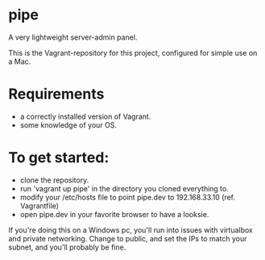 # pipe
A very lightweight server-admin panel.

This is the Vagrant-repository for this project, configured for simple use on a Mac.

# Requirements
* a correctly installed version of Vagrant.
* some knowledge of your OS.

# To get started:
- clone the repository.
- run 'vagrant up pipe' in the directory you cloned everything to.
- modify your /etc/hosts file to point pipe.dev to 192.168.33.10 (ref. Vagrantfile)
- open pipe.dev in your favorite browser to have a looksie.

If you're doing this on a Windows pc, you'll run into issues with virtualbox and private networking. 
Change to public, and set the IPs to match your subnet, and you'll probably be fine.

